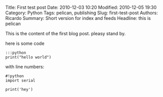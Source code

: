 Title: First test post
Date: 2010-12-03 10:20
Modified: 2010-12-05 19:30
Category: Python
Tags: pelican, publishing
Slug: first-test-post
Authors: Ricardo
Summary: Short version for index and feeds
Headline: this is pelican

This is the content of the first blog post. pleasy stand by.

here is some code

	:::python
	print("hello world")

with line numbers:

	#!python
	import serial

	print('hey')